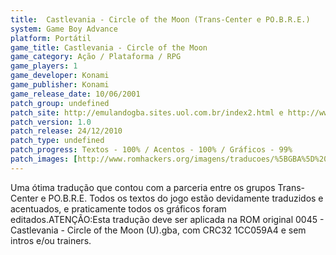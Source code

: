 ```yaml
---
title:  Castlevania - Circle of the Moon (Trans-Center e PO.B.R.E.)
system: Game Boy Advance
platform: Portátil
game_title: Castlevania - Circle of the Moon
game_category: Ação / Plataforma / RPG
game_players: 1
game_developer: Konami
game_publisher: Konami
game_release_date: 10/06/2001
patch_group: undefined
patch_site: http://emulandogba.sites.uol.com.br/index2.html e http://www.romhackers.org/
patch_version: 1.0
patch_release: 24/12/2010
patch_type: undefined
patch_progress: Textos - 100% / Acentos - 100% / Gráficos - 99%
patch_images: [http://www.romhackers.org/imagens/traducoes/%5BGBA%5D%20Castlevania%20-%20Circle%20of%20the%20Moon%20-%20Trans-Center%20e%20POBRE%20-%201.png,http://www.romhackers.org/imagens/traducoes/%5BGBA%5D%20Castlevania%20-%20Circle%20of%20the%20Moon%20-%20Trans-Center%20e%20POBRE%20-%202.png,http://www.romhackers.org/imagens/traducoes/%5BGBA%5D%20Castlevania%20-%20Circle%20of%20the%20Moon%20-%20Trans-Center%20e%20POBRE%20-%203.png]
---
```

Uma ótima tradução que contou com a parceria entre os grupos Trans-Center e PO.B.R.E. Todos os textos do jogo estão devidamente traduzidos e acentuados, e praticamente todos os gráficos foram editados.ATENÇÃO:Esta tradução deve ser aplicada na ROM original 0045 - Castlevania - Circle of the Moon (U).gba, com CRC32 1CC059A4 e sem intros e/ou trainers.